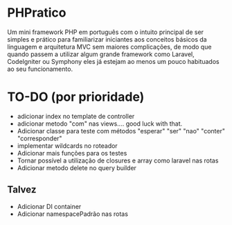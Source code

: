 # PHPratico
Um mini framework PHP em português com o intuito principal de ser simples e prático para familiarizar iniciantes aos conceitos básicos da linguagem e arquitetura MVC sem maiores complicações, de modo que quando passem a utilizar algum grande framework como Laravel, CodeIgniter ou Symphony eles já estejam ao menos um pouco habituados ao seu funcionamento.

# TO-DO (por prioridade)
   - adicionar index no template de controller
   - adicionar metodo "com" nas views.... good luck with that.
   - Adicionar classe para teste com métodos "esperar" "ser" "nao" "conter" "corresponder"
   - implementar wildcards no roteador
   - Adicionar mais funções para os testes
   - Tornar possível a utilização de closures e array como laravel nas rotas
   - Adicionar metodo delete no query builder

   ## Talvez
   - Adicionar DI container
   - Adicionar namespacePadrão nas rotas

   